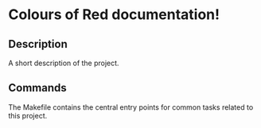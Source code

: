 # Colours of Red documentation!

## Description

A short description of the project.

## Commands

The Makefile contains the central entry points for common tasks related to this project.

